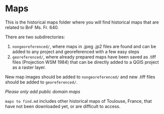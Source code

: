 # Maps

This is the historical maps folder where you will find historical maps that are related to BnF Ms. Fr. 640. 

There are two subdirectories:
1. `nongeoreferenced/`, where maps in .jpeg .jp2 files are found and can be added to any project and georeferenced with a few easy steps
2. `georeferenced/`, where already prepared maps have been saved as .tiff files (Projection WSM 1984) that can be directly added to a QGIS project as a raster layer.

New map images should be added to `nongeoreferenced/` and new .tiff files should be added to `georeferenced/`.

*Please only add public domain maps*

`maps to find.md` includes other historical maps of Toulouse, France, that have not been downloaded yet, or are difficult to access.
